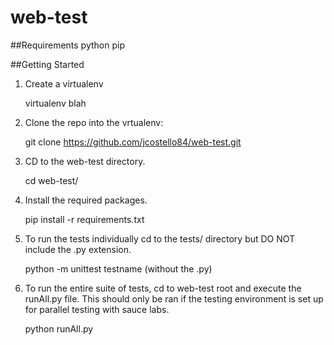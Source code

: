 web-test
========

##Requirements
python
pip

##Getting Started
1. Create a virtualenv

    virtualenv blah

2. Clone the repo into the vrtualenv:

    git clone https://github.com/jcostello84/web-test.git

2. CD to the web-test directory.

    cd web-test/

3. Install the required packages.

    pip install -r requirements.txt

4. To run the tests individually cd to the tests/ directory but DO NOT include the .py extension.
	
    python -m unittest testname (without the .py)

5. To run the entire suite of tests, cd to web-test root and execute the runAll.py file. This should only be ran if the testing environment
is set up for parallel testing with sauce labs.

    python runAll.py
